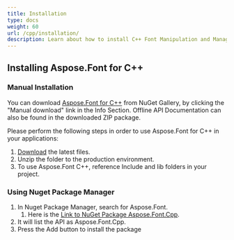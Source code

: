 ```yaml
---
title: Installation
type: docs
weight: 60
url: /cpp/installation/
description: Learn about how to install C++ Font Manipulation and Management API on C++ Platform through NuGet and Package Manager Console.
---
```


## **Installing Aspose.Font for C++**
### **Manual Installation**
You can download [Aspose.Font for C++](https://www.nuget.org/packages/Aspose.Font.Cpp/) from NuGet Gallery, by clicking the "Manual download" link in the Info Section. Offline API Documentation can also be found in the downloaded ZIP package.

Please perform the following steps in order to use Aspose.Font for C++ in your applications:

1. [Download](https://www.nuget.org/packages/Aspose.Font.Cpp/) the latest files.
1. Unzip the folder to the production environment.
1. To use Aspose.Font C++, reference Include and lib folders in your project.
### **Using Nuget Package Manager**
1. In Nuget Package Manager, search for Aspose.Font. 
   1. Here is the [Link to NuGet Package Aspose.Font.Cpp](https://www.nuget.org/packages/Aspose.Font.Cpp).
1. It will list the API as Aspose.Font.Cpp.
1. Press the Add button to install the package 
